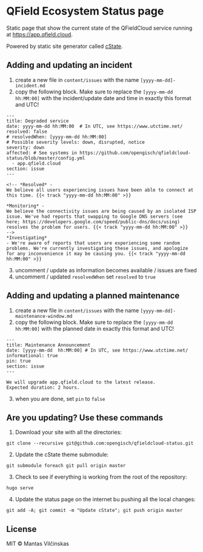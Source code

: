 # QField Ecosystem Status page

Static page that show the current state of the QFieldCloud service running at https://app.qfield.cloud.

Powered by static site generator called [cState](https://github.com/cstate/cstate).

## Adding and updating an incident

1. create a new file in `content/issues` with the name `[yyyy-mm-dd]-incident.md`
2. copy the following block. Make sure to replace the `[yyyy-mm-dd  hh:MM:00]`
   with the incident/update date and time in exactly this format and UTC!

```
---
title: Degraded service
date: yyyy-mm-dd hh:MM:00  # In UTC, see https://www.utctime.net/
resolved: false
# resolvedWhen: [yyyy-mm-dd hh:MM:00]
# Possible severity levels: down, disrupted, notice
severity: down
affected: # See systems in https://github.com/opengisch/qfieldcloud-status/blob/master/config.yml
  - app.qfield.cloud
section: issue
---

<!-- *Resolved* -
We believe all users experiencing issues have been able to connect at this time. {{< track "yyyy-mm-dd hh:MM:00" >}}

*Monitoring* -
We believe the connectivity issues are being caused by an isolated ISP issue. We've had reports that swapping to Google DNS servers (see here; https://developers.google.com/speed/public-dns/docs/using) resolves the problem for users. {{< track "yyyy-mm-dd hh:MM:00" >}}
-->
*Investigating*
- We're aware of reports that users are experiencing some random problems. We're currently investigating these issues, and apologize for any inconvenience it may be causing you. {{< track "yyyy-mm-dd hh:MM:00" >}}
```

3. uncomment / update as information becomes available / issues are fixed
4. uncomment / updated `resolvedWhen` set `resolved` to `true`

## Adding and updating a planned maintenance

1. create a new file in `content/issues` with the name `[yyyy-mm-dd]-maintenance-window.md`
2. copy the following block. Make sure to replace the `[yyyy-mm-dd  hh:MM:00]`
   with the planned date in exactly this format and UTC!

```
---
title: Maintenance Announcement 
date: [yyyy-mm-dd  hh:MM:00] # In UTC, see https://www.utctime.net/
informational: true
pin: true
section: issue
---

We will upgrade app.qfield.cloud to the latest release.
Expected duration: 2 hours.
```

3. when you are done, set `pin` to `false`

## Are you updating? Use these commands

1. Download your site with all the directories:

```
git clone --recursive git@github.com:opengisch/qfieldcloud-status.git
```

2. Update the cState theme submodule:

```
git submodule foreach git pull origin master
```

3. Check to see if everything is working from the root of the repository:

```
hugo serve
```

4. Update the status page on the internet bu pushing all the local changes:

```
git add -A; git commit -m "Update cState"; git push origin master
```

## License

MIT © Mantas Vilčinskas
